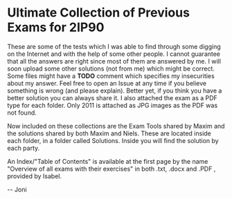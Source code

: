 # Ultimate Collection of Previous Exams for 2IP90

These are some of the tests which I was able to find through some digging on the Internet and with the help of some other people. I cannot guarantee that all the answers are right since most of them are answered by me. I will soon upload some other solutions (not from me) which might be correct. Some files might have a **TODO** comment which specifies my insecurities about my answer. Feel free to open an Issue at any time if you believe something is wrong (and please explain). Better yet, if you think you have a better solution you can always share it. I also attached the exam as a PDF type for each folder. Only 2011 is attached as JPG images as the PDF was not found.

Now included on these collections are the Exam Tools shared by Maxim and the solutions shared by both Maxim and Niels. These are located inside each folder, in a folder called Solutions. Inside you will find the solution by each party.

An Index/"Table of Contents" is available at the first page by the name "Overview of all exams with their exercises" in both .txt, .docx and .PDF , provided by Isabel.

 -- Joni